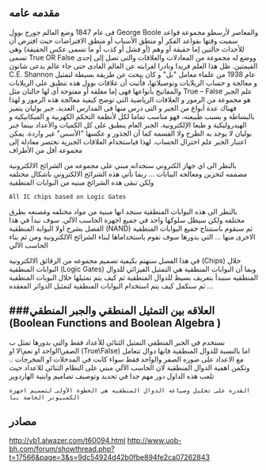 مقدمه عامه 
----

 فى عام 1847 وضع العالم جورج بوول George Boole والمعاصر لأرسطو مجموعة قواعد سميت وقتها بقواعد الفكر أو منطق الأسباب أو منطق الافتراضات حيث افترض أن للأحداث حالتين إما حقيقة أو وهم (أو فشل أو كذب أو ما تسمى عكس الحقيقة) وهى تسمى True OR False ووضع له مجموعة من المعادلات والعلاقات والتى تصل إلى إحدى القيمتين.
ظل هذا العلم فريدا ونادرا لغرابته عن العالم العادى حتى جاء عالم يدعى شانون C.E. Shannon عام 1938 من علماء معامل "بل" و كان يبحث عن طريقة بسيطة لتمثيل و معالجة و حساب الريلايات وتوصيلاتها، فأثبت أن علاقات بوول هذه تنطبق على الريلايات والمفاتيح بأنواعها فهى إما مغلقة أو مفتوحة أى لها حالتان مثل True – False
علم الجبر هو مجموعة من الرموز و العلاقات الرياضية التى توضح كيفية معالجة هذه الرموز و لهذا فهناك عدة أنواع من الجبر و التى درس منها فى المدارس العديد.
جبر بوليان يتميز بالبساطة و بسبب طبيعته، فهو مناسب تماما لكل لأنظمة التحكم الكهربية و الميكانيكية و الهيدروليكية و طبعا الإلكترونية.
الجبر العام ينطبق على كل الكميات والأعداد بينما جبر بوليان لا يوجد به الطرح ولا القسمة كما أن الجذور و عكسها "الأسس" غير واردة.
يمكن اعتبار الجبر علم اختزال الحساب. لهذا فباستخدام العلاقات الجبرية نختصر معادلة إلى مجموعة أقل من الأطراف



بالنظر الى اي جهاز الكتروني سنجدانه مبني على مجموعه من الشرائح الالكترونية مصممه لتخزين ومعالجه البيانات ... ربما تأتي هذه الشرائح الالكتروني باشكال مختلفه ولكن تبقى  هذه الشرائح مبنيه من البوابات المنطقية

```
All IC chips based on Logic Gates
```

بالنظر الى هذه البوابات المنطقية سنجد انها مبنية من مواد مختلفه ومَصنعه بطرق مختلفه ولكن سيظل سلوكها واحد في جميع اجهزة الحاسب الآلي. سوف نبدأ في هذا الفصل بشرح اولا البوابة المنطقية (NAND) 
ثم سنقوم باستنتاج جميع البوابات المنطقية الاخرى منها ... التي بدورها سوف نقوم باستخداماها لبناء الشرائح الالكترونية ومن ثم بناء الحاسب الآلي

في هذا الفصل سنهتم بكيفية تصميم مجموعه من الرقائق الالكترونية (Chips)
خلال البوابات المنطقية (Logic Gates)
وبما أن البوابات المنطقية هي التمثيل الفيزائي للدوال المنطقيه سنبدأ بتعريف بسيط للدوال المنطقية ثم كيف يتم تمثيلها خلال البوبات المنطقية ... ثم سنكمل كيف يتم استخدام البوابات المنطقية لتمثيل الدوائر المعقده 


###العلاقه بين التمثيل المنطقي والجبر المنطقي (Boolean Functions and Boolean Algebra )
------
نستخدم في الجبر المنطقي التمثيل الثنائي للأعداد فقط  والتي بدورها تمثل ب الصفر\الواحد او نعم\لا او  (True\False)
اما بالنسبة للدوال المنطقية فانها دوال تتعامل مع الاعداد على صوره الصفر والواحد فقط سواء كانت في المدخلات او المخرجات .. وتكمن اهمية الدوال المنطقية لان الحاسب الآلي مبني على النظام الثنائي للاعداد حيث تلعب هذه الداول دور مهم جدا في تحديد وتوصيف تصاميم وابنية الهاردوير 

```
القدره على تحليل وصياغه الدوال المنطقيه هي الخطوة الأولى لتصميم اجهزة الكمبيوتر الخاصة بنا
```

مصادر
------
http://vb1.alwazer.com/t60094.html
http://www.uob-bh.com/forum/showthread.php?t=17566&page=3&s=9dc54924d42b0fbe894fe2ca07262843
